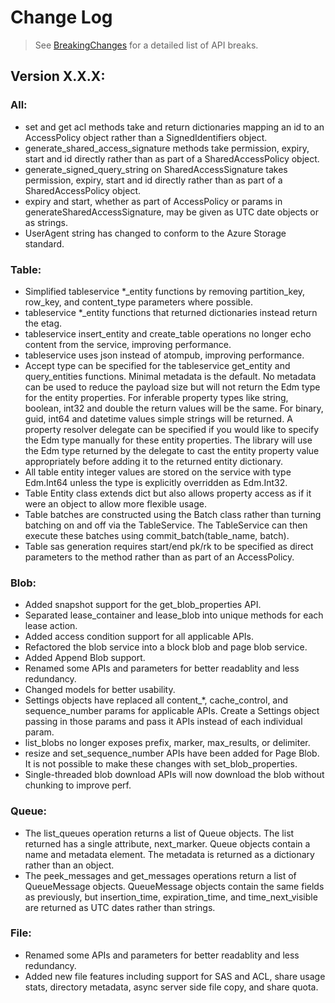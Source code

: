 # Change Log

> See [BreakingChanges](https://github.com/Azure/azure-sdk-for-python/tree/dev/azure-storage/BreakingChanges.md) for a detailed list of API breaks.

## Version X.X.X:

### All:
- set and get acl methods take and return dictionaries mapping an id to an AccessPolicy object rather than a SignedIdentifiers object.
- generate_shared_access_signature methods take permission, expiry, start and id directly rather than as part of a SharedAccessPolicy object.
- generate_signed_query_string on SharedAccessSignature takes permission, expiry, start and id directly rather than as part of a SharedAccessPolicy object.
- expiry and start, whether as part of AccessPolicy or params in generateSharedAccessSignature, may be given as UTC date objects or as strings.
- UserAgent string has changed to conform to the Azure Storage standard.

### Table:
- Simplified tableservice *_entity functions by removing partition_key, row_key, and content_type parameters where possible.
- tableservice *_entity functions that returned dictionaries instead return the etag.
- tableservice insert_entity and create_table operations no longer echo content from the service, improving performance.
- tableservice uses json instead of atompub, improving performance. 
- Accept type can be specified for the tableservice get_entity and query_entities functions. Minimal metadata is the default. No metadata can be used to reduce the payload size but will not return the Edm type for the entity properties. For inferable property types like string, boolean, int32 and double the return values will be the same. For binary, guid, int64 and datetime values simple strings will be returned. A property resolver delegate can be specified if you would like to specify the Edm type manually for these entity properties. The library will use the Edm type returned by the delegate to cast the entity property value appropriately before adding it to the returned entity dictionary.
- All table entity integer values are stored on the service with type Edm.Int64 unless the type is explicitly overridden as Edm.Int32.
- Table Entity class extends dict but also allows property access as if it were an object to allow more flexible usage.
- Table batches are constructed using the Batch class rather than turning batching on and off via the TableService. The TableService can then execute these batches using commit_batch(table_name, batch).
- Table sas generation requires start/end pk/rk to be specified as direct parameters to the method rather than as part of an AccessPolicy.

### Blob:
- Added snapshot support for the get_blob_properties API.
- Separated lease_container and lease_blob into unique methods for each lease action.
- Added access condition support for all applicable APIs.
- Refactored the blob service into a block blob and page blob service.
- Added Append Blob support.
- Renamed some APIs and parameters for better readablity and less redundancy.
- Changed models for better usability.
- Settings objects have replaced all content_*, cache_control, and sequence_number params for applicable APIs. Create a Settings object passing in those params and pass it APIs instead of each individual param.
- list_blobs no longer exposes prefix, marker, max_results, or delimiter.
- resize and set_sequence_number APIs have been added for Page Blob. It is not possible to make these changes with set_blob_properties.
- Single-threaded blob download APIs will now download the blob without chunking to improve perf.

### Queue:
- The list_queues operation returns a list of Queue objects. The list returned has a single attribute, next_marker. Queue objects contain a name and metadata element. The metadata is returned as a dictionary rather than an object.
- The peek_messages and get_messages operations return a list of QueueMessage objects. QueueMessage objects contain the same fields as previously, but insertion_time, expiration_time, and time_next_visible are returned as UTC dates rather than strings.

### File:
- Renamed some APIs and parameters for better readablity and less redundancy.
- Added new file features including support for SAS and ACL, share usage stats, directory metadata, async server side file copy, and share quota.